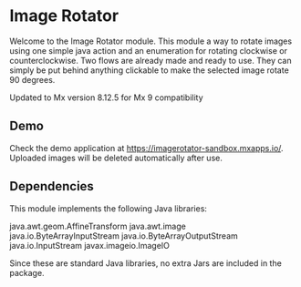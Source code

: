 # Image Rotator
Welcome to the Image Rotator module. This module a way to rotate images using one simple java action and an enumeration for rotating clockwise or counterclockwise.
Two flows are already made and ready to use. They can simply be put behind anything clickable to make the selected image rotate 90 degrees. 

Updated to Mx version 8.12.5 for Mx 9 compatibility

## Demo
Check the demo application at https://imagerotator-sandbox.mxapps.io/. Uploaded images will be deleted automatically after use.

## Dependencies
This module implements the following Java libraries: 

java.awt.geom.AffineTransform
java.awt.image
java.io.ByteArrayInputStream
java.io.ByteArrayOutputStream
java.io.InputStream
javax.imageio.ImageIO

Since these are standard Java libraries, no extra Jars are included in the package.
